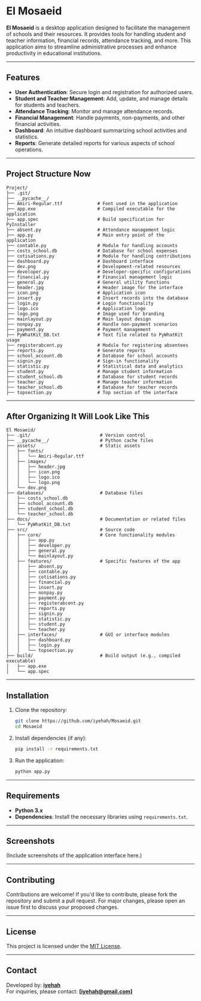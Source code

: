 # El Mosaeid

**El Mosaeid** is a desktop application designed to facilitate the management of schools and their resources. It provides tools for handling student and teacher information, financial records, attendance tracking, and more. This application aims to streamline administrative processes and enhance productivity in educational institutions.

---

## Features

- **User Authentication**: Secure login and registration for authorized users.
- **Student and Teacher Management**: Add, update, and manage details for students and teachers.
- **Attendance Tracking**: Monitor and manage attendance records.
- **Financial Management**: Handle payments, non-payments, and other financial activities.
- **Dashboard**: An intuitive dashboard summarizing school activities and statistics.
- **Reports**: Generate detailed reports for various aspects of school operations.

---

## Project Structure Now

```plaintext
Project/
├── .git/
├── __pycache__/
├── Amiri-Regular.ttf             # Font used in the application
├── app.exe                       # Compiled executable for the application
├── app.spec                      # Build specification for PyInstaller
├── absent.py                     # Attendance management logic
├── app.py                        # Main entry point of the application
├── contable.py                   # Module for handling accounts
├── costs_school.db               # Database for school expenses
├── cotisations.py                # Module for handling contributions
├── dashboard.py                  # Dashboard interface
├── dev.png                       # Development-related resources
├── developer.py                  # Developer-specific configurations
├── financial.py                  # Financial management logic
├── general.py                    # General utility functions
├── header.jpg                    # Header image for the interface
├── icon.png                      # Application icon
├── insert.py                     # Insert records into the database
├── login.py                      # Login functionality
├── logo.ico                      # Application logo
├── logo.png                      # Image used for branding
├── mainlayout.py                 # Main layout design
├── nonpay.py                     # Handle non-payment scenarios
├── payment.py                    # Payment management
├── PyWhatKit_DB.txt              # Text file related to PyWhatKit usage
├── registerabcent.py             # Module for registering absentees
├── reports.py                    # Generate reports
├── school_account.db             # Database for school accounts
├── signin.py                     # Sign-in functionality
├── statistic.py                  # Statistical data and analytics
├── student.py                    # Manage student information
├── student_school.db             # Database for student records
├── teacher.py                    # Manage teacher information
├── teacher_school.db             # Database for teacher records
├── topsection.py                 # Top section of the interface
```

---

## After Organizing It Will Look Like This

```plaintext
El Mosaeid/
├── .git/                          # Version control
├── __pycache__/                   # Python cache files
├── assets/                        # Static assets
│   ├── fonts/
│   │   └── Amiri-Regular.ttf
│   ├── images/
│   │   ├── header.jpg
│   │   ├── icon.png
│   │   ├── logo.ico
│   │   └── logo.png
│   └── dev.png
├── databases/                     # Database files
│   ├── costs_school.db
│   ├── school_account.db
│   ├── student_school.db
│   └── teacher_school.db
├── docs/                          # Documentation or related files
│   └── PyWhatKit_DB.txt
├── src/                           # Source code
│   ├── core/                      # Core functionality modules
│   │   ├── app.py
│   │   ├── developer.py
│   │   ├── general.py
│   │   └── mainlayout.py
│   ├── features/                  # Specific features of the app
│   │   ├── absent.py
│   │   ├── contable.py
│   │   ├── cotisations.py
│   │   ├── financial.py
│   │   ├── insert.py
│   │   ├── nonpay.py
│   │   ├── payment.py
│   │   ├── registerabcent.py
│   │   ├── reports.py
│   │   ├── signin.py
│   │   ├── statistic.py
│   │   ├── student.py
│   │   └── teacher.py
│   ├── interfaces/                # GUI or interface modules
│   │   ├── dashboard.py
│   │   ├── login.py
│   │   └── topsection.py
├── build/                         # Build output (e.g., compiled executable)
│   ├── app.exe
│   └── app.spec
```

---

## Installation

1. Clone the repository:
   ```bash
   git clone https://github.com/iyehah/Mosaeid.git
   cd Mosaeid
   ```
2. Install dependencies (if any):
   ```bash
   pip install -r requirements.txt
   ```
3. Run the application:
   ```bash
   python app.py
   ```

---

## Requirements

- **Python 3.x**
- **Dependencies**: Install the necessary libraries using `requirements.txt`.

---

## Screenshots

(Include screenshots of the application interface here.)

---

## Contributing

Contributions are welcome! If you'd like to contribute, please fork the repository and submit a pull request. For major changes, please open an issue first to discuss your proposed changes.

---

## License

This project is licensed under the [MIT License](LICENSE).

---

## Contact

Developed by: **[iyehah](https://github.com/iyehah)**  
For inquiries, please contact: **[iyehah@gmail.com]**

